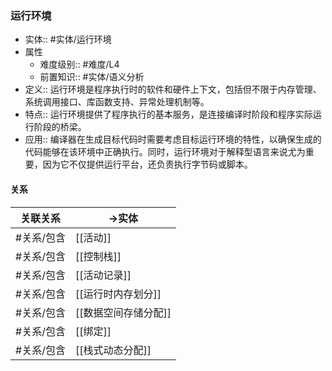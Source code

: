 ###  运行环境 
- 实体:: #实体/运行环境 
- 属性
	- 难度级别:: #难度/L4 
	- 前置知识:: #实体/语义分析 
- 定义:: 运行环境是程序执行时的软件和硬件上下文，包括但不限于内存管理、系统调用接口、库函数支持、异常处理机制等。
- 特点:: 运行环境提供了程序执行的基本服务，是连接编译时阶段和程序实际运行阶段的桥梁。
- 应用:: 编译器在生成目标代码时需要考虑目标运行环境的特性，以确保生成的代码能够在该环境中正确执行。同时，运行环境对于解释型语言来说尤为重要，因为它不仅提供运行平台，还负责执行字节码或脚本。
#### 关系
| 关联关系 | ->实体 |
| ---- | ---- |
| #关系/包含 | [[活动]] |
| #关系/包含 | [[控制栈]] |
| #关系/包含 | [[活动记录]] |
| #关系/包含 | [[运行时内存划分]] |
| #关系/包含 | [[数据空间存储分配]] |
| #关系/包含 | [[绑定]] |
| #关系/包含 | [[栈式动态分配]] |